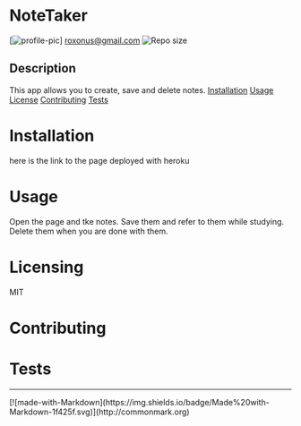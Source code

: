
# NoteTaker
[![profile-pic](https://avatars0.githubusercontent.com/u/61368822?s=460&u=cd43ca200fc190a5537311f087d9c33406603ac1&v=4)]
roxonus@gmail.com
![Repo size](https://img.shields.io/github/repo-size/roxonus/NoteTaker)
## Description
This app allows you to create, save and delete notes.
[Installation](#installation)
[Usage](#usage)
[License](#licensing)
[Contributing](#contributing)
[Tests](#tests)
# Installation
 here is the link to the page deployed with heroku
# Usage
Open the page and tke notes. Save them and refer to them while studying. Delete them when you are done with them.
# Licensing
MIT
# Contributing

# Tests

<hr>
[![made-with-Markdown](https://img.shields.io/badge/Made%20with-Markdown-1f425f.svg)](http://commonmark.org)
